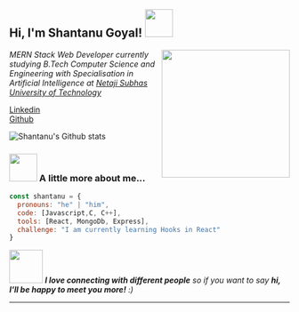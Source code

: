 <h2> Hi, I'm Shantanu Goyal! <img src="https://media.giphy.com/media/mGcNjsfWAjY5AEZNw6/giphy.gif" width="50"></h2>
<img align='right' src="https://media.giphy.com/media/RbDKaczqWovIugyJmW/giphy.gif" width="230">
<p><em>MERN Stack Web Developer currently studying B.Tech Computer Science and Engineering with Specialisation in Artificial Intelligence at <a href="http://www.nsit.ac.in/">Netaji Subhas University of Technology </a>
</em></p>

[Linkedin](https://www.linkedin.com/in/shantanugoyal23/)
<br>
[Github](https://github.com/shantanu2307)

![Shantanu's Github stats](https://github-readme-stats.vercel.app/api?username=shantanu2307&show_icons=true&theme=radical)


### <img src="https://media.giphy.com/media/VgCDAzcKvsR6OM0uWg/giphy.gif" width="50"> A little more about me...  

```javascript
const shantanu = {
  pronouns: "he" | "him",
  code: [Javascript,C, C++],
  tools: [React, MongoDb, Express],
  challenge: "I am currently learning Hooks in React"
}
```

<img src="https://media.giphy.com/media/LnQjpWaON8nhr21vNW/giphy.gif" width="60"> <em><b>I love connecting with different people</b> so if you want to say <b>hi, I'll be happy to meet you more!</b> :)</em>

---
